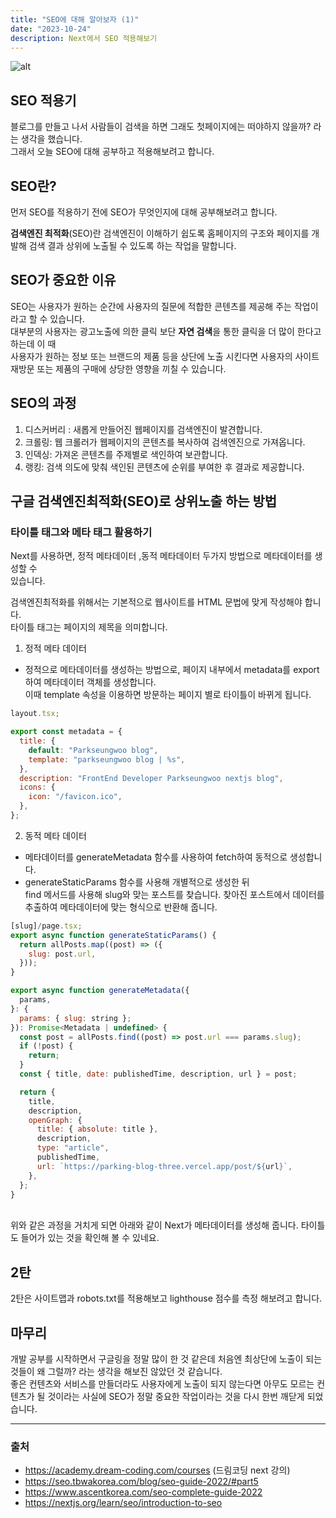 ```yaml
---
title: "SEO에 대해 알아보자 (1)"
date: "2023-10-24"
description: Next에서 SEO 적용해보기
---
```


![alt](https://www.oberlo.com/media/1603954182-seo-article-header.png?fit=max&fm=webp&w=1824)

## SEO 적용기

블로그를 만들고 나서 사람들이 검색을 하면 그래도 첫페이지에는 떠야하지 않을까? 라는 생각을 했습니다.<br/>
그래서 오늘 SEO에 대해 공부하고 적용해보려고 합니다.

## SEO란?

먼저 SEO를 적용하기 전에 SEO가 무엇인지에 대해 공부해보려고 합니다.

**검색엔진 최적화**(SEO)란 검색엔진이 이해하기 쉽도록 홈페이지의 구조와 페이지를 개발해 검색 결과 상위에 노출될 수 있도록 하는 작업을 말합니다.

## SEO가 중요한 이유

SEO는 사용자가 원하는 순간에 사용자의 질문에 적합한 콘텐츠를 제공해 주는 작업이라고 할 수 있습니다.<br/>
대부분의 사용자는 광고노출에 의한 클릭 보단 **자연 검색**을 통한 클릭을 더 많이 한다고 하는데 이 때<br/> 사용자가 원하는 정보 또는 브랜드의 제품 등을 상단에 노출 시킨다면 사용자의 사이트 재방문 또는 제품의 구매에 상당한 영향을 끼칠 수 있습니다.

## SEO의 과정

1. 디스커버리 : 새롭게 만들어진 웹페이지를 검색엔진이 발견합니다.
2. 크롤링: 웹 크롤러가 웹페이지의 콘텐츠를 복사하여 검색엔진으로 가져옵니다.
3. 인덱싱: 가져온 콘텐츠를 주제별로 색인하여 보관합니다.
4. 랭킹: 검색 의도에 맞춰 색인된 콘텐츠에 순위를 부여한 후 결과로 제공합니다.

## 구글 검색엔진최적화(SEO)로 상위노출 하는 방법

### 타이틀 태그와 메타 태그 활용하기

Next를 사용하면,
정적 메타데이터 ,동적 메타데이터 두가지 방법으로 메타데이터를 생성할 수<br/> 있습니다.

검색엔진최적화를 위해서는 기본적으로 웹사이트를 HTML 문법에 맞게 작성해야 합니다.<br/> 타이틀 태그는 페이지의 제목을 의미합니다.

1. 정적 메타 데이터

- 정적으로 메타데이터를 생성하는 방법으로, 페이지 내부에서 metadata를 export 하여 메타데이터 객체를 생성합니다. <br/>이때 template 속성을 이용하면 방문하는 페이지 별로 타이틀이 바뀌게 됩니다.

```JavaScript
layout.tsx;

export const metadata = {
  title: {
    default: "Parkseungwoo blog",
    template: "parkseungwoo blog | %s",
  },
  description: "FrontEnd Developer Parkseungwoo nextjs blog",
  icons: {
    icon: "/favicon.ico",
  },
};
```

2. 동적 메타 데이터

- 메타데이터를 generateMetadata 함수를 사용하여 fetch하여 동적으로 생성합니다.
- generateStaticParams 함수를 사용해 개별적으로 생성한 뒤 <br/>find 메서드를 사용해 slug와 맞는 포스트를 찾습니다. 찾아진 포스트에서 데이터를 추출하여 메타데이터에 맞는 형식으로 반환해 줍니다.

```JavaScript
[slug]/page.tsx;
export async function generateStaticParams() {
  return allPosts.map((post) => ({
    slug: post.url,
  }));
}

export async function generateMetadata({
  params,
}: {
  params: { slug: string };
}): Promise<Metadata | undefined> {
  const post = allPosts.find((post) => post.url === params.slug);
  if (!post) {
    return;
  }
  const { title, date: publishedTime, description, url } = post;

  return {
    title,
    description,
    openGraph: {
      title: { absolute: title },
      description,
      type: "article",
      publishedTime,
      url: `https://parking-blog-three.vercel.app/post/${url}`,
    },
  };
}
```

<br/>
위와 같은 과정을 거치게 되면 아래와 같이 Next가 메타데이터를 생성해 줍니다. 타이틀도 들어가 있는 것을 확인해 볼 수 있네요.

## 2탄

2탄은 사이트맵과 robots.txt를 적용해보고 lighthouse 점수를 측정 해보려고 합니다.

## 마무리

개발 공부를 시작하면서 구글링을 정말 많이 한 것 같은데 처음엔 최상단에 노출이 되는 것들이 왜 그럴까? 라는 생각을 해보진 않았던 것 같습니다.<br/>
좋은 컨텐츠와 서비스를 만들더라도 사용자에게 노출이 되지 않는다면 아무도 모르는 컨텐츠가 될 것이라는 사실에 SEO가 정말 중요한 작업이라는 것을 다시 한번 깨닫게 되었습니다.

<hr/>

### 출처

- https://academy.dream-coding.com/courses (드림코딩 next 강의)
- https://seo.tbwakorea.com/blog/seo-guide-2022/#part5
- https://www.ascentkorea.com/seo-complete-guide-2022
- https://nextjs.org/learn/seo/introduction-to-seo
